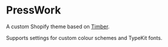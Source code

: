 # PressWork
A custom Shopify theme based on [Timber](http://shopify.github.io/Timber/).

Supports settings for custom colour schemes and TypeKit fonts.
